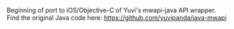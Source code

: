 Beginning of port to iOS/Objective-C of Yuvi's mwapi-java API wrapper.
Find the original Java code here: https://github.com/yuvipanda/java-mwapi